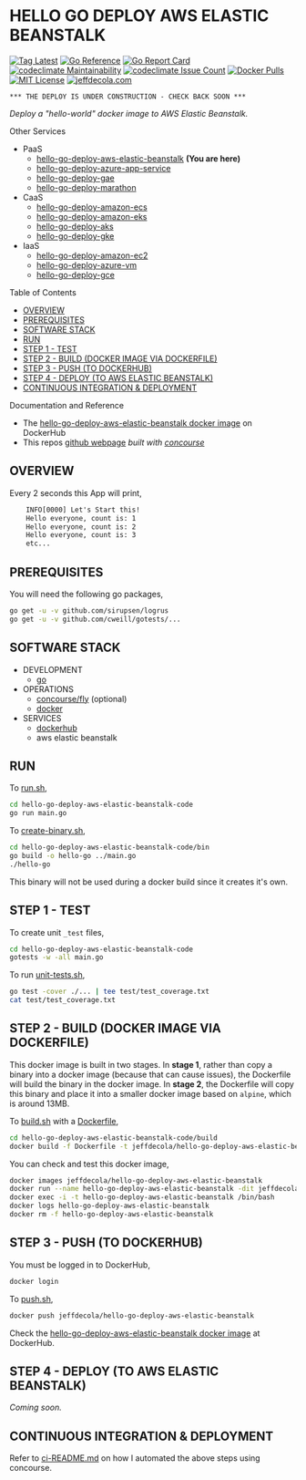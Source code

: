 # HELLO GO DEPLOY AWS ELASTIC BEANSTALK

[![Tag Latest](https://img.shields.io/github/v/tag/jeffdecola/hello-go-deploy-aws-elastic-beanstalk)](https://github.com/JeffDeCola/hello-go-deploy-aws-elastic-beanstalk/tags)
[![Go Reference](https://pkg.go.dev/badge/github.com/JeffDeCola/hello-go-deploy-aws-elastic-beanstalk.svg)](https://pkg.go.dev/github.com/JeffDeCola/hello-go-deploy-aws-elastic-beanstalk)
[![Go Report Card](https://goreportcard.com/badge/github.com/JeffDeCola/hello-go-deploy-aws-elastic-beanstalk)](https://goreportcard.com/report/github.com/JeffDeCola/hello-go-deploy-aws-elastic-beanstalk)
[![codeclimate Maintainability](https://api.codeclimate.com/v1/badges/ce328e08ef7038607b16/maintainability)](https://codeclimate.com/github/JeffDeCola/hello-go-deploy-aws-elastic-beanstalk/maintainability)
[![codeclimate Issue Count](https://codeclimate.com/github/JeffDeCola/hello-go-deploy-aws-elastic-beanstalk/badges/issue_count.svg)](https://codeclimate.com/github/JeffDeCola/hello-go-deploy-aws-elastic-beanstalk/issues)
[![Docker Pulls](https://badgen.net/docker/pulls/jeffdecola/hello-go-deploy-aws-elastic-beanstalk?icon=docker&label=pulls)](https://hub.docker.com/r/jeffdecola/hello-go-deploy-aws-elastic-beanstalk/)
[![MIT License](http://img.shields.io/:license-mit-blue.svg)](http://jeffdecola.mit-license.org)
[![jeffdecola.com](https://img.shields.io/badge/website-jeffdecola.com-blue)](https://jeffdecola.com)

```text
*** THE DEPLOY IS UNDER CONSTRUCTION - CHECK BACK SOON ***
```

_Deploy a "hello-world" docker image to
AWS Elastic Beanstalk._

Other Services

* PaaS
  * [hello-go-deploy-aws-elastic-beanstalk](https://github.com/JeffDeCola/hello-go-deploy-aws-elastic-beanstalk)
    **(You are here)**
  * [hello-go-deploy-azure-app-service](https://github.com/JeffDeCola/hello-go-deploy-azure-app-service)
  * [hello-go-deploy-gae](https://github.com/JeffDeCola/hello-go-deploy-gae)
  * [hello-go-deploy-marathon](https://github.com/JeffDeCola/hello-go-deploy-marathon)
* CaaS
  * [hello-go-deploy-amazon-ecs](https://github.com/JeffDeCola/hello-go-deploy-amazon-ecs)
  * [hello-go-deploy-amazon-eks](https://github.com/JeffDeCola/hello-go-deploy-amazon-eks)
  * [hello-go-deploy-aks](https://github.com/JeffDeCola/hello-go-deploy-aks)
  * [hello-go-deploy-gke](https://github.com/JeffDeCola/hello-go-deploy-gke)
* IaaS
  * [hello-go-deploy-amazon-ec2](https://github.com/JeffDeCola/hello-go-deploy-amazon-ec2)
  * [hello-go-deploy-azure-vm](https://github.com/JeffDeCola/hello-go-deploy-azure-vm)
  * [hello-go-deploy-gce](https://github.com/JeffDeCola/hello-go-deploy-gce)

Table of Contents

* [OVERVIEW](https://github.com/JeffDeCola/hello-go-deploy-aws-elastic-beanstalk#overview)
* [PREREQUISITES](https://github.com/JeffDeCola/hello-go-deploy-aws-elastic-beanstalk#prerequisites)
* [SOFTWARE STACK](https://github.com/JeffDeCola/hello-go-deploy-aws-elastic-beanstalk#software-stack)
* [RUN](https://github.com/JeffDeCola/hello-go-deploy-aws-elastic-beanstalk#run)
* [STEP 1 - TEST](https://github.com/JeffDeCola/hello-go-deploy-aws-elastic-beanstalk#step-1---test)
* [STEP 2 - BUILD (DOCKER IMAGE VIA DOCKERFILE)](https://github.com/JeffDeCola/hello-go-deploy-aws-elastic-beanstalk#step-2---build-docker-image-via-dockerfile)
* [STEP 3 - PUSH (TO DOCKERHUB)](https://github.com/JeffDeCola/hello-go-deploy-aws-elastic-beanstalk#step-3---push-to-dockerhub)
* [STEP 4 - DEPLOY (TO AWS ELASTIC BEANSTALK)](https://github.com/JeffDeCola/hello-go-deploy-aws-elastic-beanstalk#step-4---deploy-to-aws-elastic-beanstalk)
* [CONTINUOUS INTEGRATION & DEPLOYMENT](https://github.com/JeffDeCola/hello-go-deploy-aws-elastic-beanstalk#continuous-integration--deployment)

Documentation and Reference

* The
  [hello-go-deploy-aws-elastic-beanstalk docker image](https://hub.docker.com/r/jeffdecola/hello-go-deploy-aws-elastic-beanstalk)
  on DockerHub
* This repos
  [github webpage](https://jeffdecola.github.io/hello-go-deploy-aws-elastic-beanstalk/)
  _built with
  [concourse](https://github.com/JeffDeCola/hello-go-deploy-aws-elastic-beanstalk/blob/master/ci-README.md)_

## OVERVIEW

Every 2 seconds this App will print,

```txt
    INFO[0000] Let's Start this!
    Hello everyone, count is: 1
    Hello everyone, count is: 2
    Hello everyone, count is: 3
    etc...
```

## PREREQUISITES

You will need the following go packages,

```bash
go get -u -v github.com/sirupsen/logrus
go get -u -v github.com/cweill/gotests/...
```

## SOFTWARE STACK

* DEVELOPMENT
  * [go](https://github.com/JeffDeCola/my-cheat-sheets/tree/master/software/development/languages/go-cheat-sheet)
* OPERATIONS
  * [concourse/fly](https://github.com/JeffDeCola/my-cheat-sheets/tree/master/software/operations/continuous-integration-continuous-deployment/concourse-cheat-sheet)
    (optional)
  * [docker](https://github.com/JeffDeCola/my-cheat-sheets/tree/master/software/operations/orchestration/builds-deployment-containers/docker-cheat-sheet)
* SERVICES
  * [dockerhub](https://hub.docker.com/)
  * aws elastic beanstalk

## RUN

To
[run.sh](https://github.com/JeffDeCola/hello-go-deploy-aws-elastic-beanstalk/blob/master/hello-go-deploy-aws-elastic-beanstalk-code/run.sh),

```bash
cd hello-go-deploy-aws-elastic-beanstalk-code
go run main.go
```

To
[create-binary.sh](https://github.com/JeffDeCola/hello-go-deploy-aws-elastic-beanstalk/blob/master/hello-go-deploy-aws-elastic-beanstalk-code/bin/create-binary.sh),

```bash
cd hello-go-deploy-aws-elastic-beanstalk-code/bin
go build -o hello-go ../main.go
./hello-go
```

This binary will not be used during a docker build
since it creates it's own.

## STEP 1 - TEST

To create unit `_test` files,

```bash
cd hello-go-deploy-aws-elastic-beanstalk-code
gotests -w -all main.go
```

To run
[unit-tests.sh](https://github.com/JeffDeCola/hello-go-deploy-aws-elastic-beanstalk/tree/master/hello-go-deploy-aws-elastic-beanstalk-code/test/unit-tests.sh),

```bash
go test -cover ./... | tee test/test_coverage.txt
cat test/test_coverage.txt
```

## STEP 2 - BUILD (DOCKER IMAGE VIA DOCKERFILE)

This docker image is built in two stages.
In **stage 1**, rather than copy a binary into a docker image (because
that can cause issues), the Dockerfile will build the binary in the
docker image.
In **stage 2**, the Dockerfile will copy this binary
and place it into a smaller docker image based
on `alpine`, which is around 13MB.

To
[build.sh](https://github.com/JeffDeCola/hello-go-deploy-aws-elastic-beanstalk/blob/master/hello-go-deploy-aws-elastic-beanstalk-code/build/build.sh)
with a
[Dockerfile](https://github.com/JeffDeCola/hello-go-deploy-aws-elastic-beanstalk/blob/master/hello-go-deploy-aws-elastic-beanstalk-code/build/Dockerfile),

```bash
cd hello-go-deploy-aws-elastic-beanstalk-code/build
docker build -f Dockerfile -t jeffdecola/hello-go-deploy-aws-elastic-beanstalk .
```

You can check and test this docker image,

```bash
docker images jeffdecola/hello-go-deploy-aws-elastic-beanstalk
docker run --name hello-go-deploy-aws-elastic-beanstalk -dit jeffdecola/hello-go-deploy-aws-elastic-beanstalk
docker exec -i -t hello-go-deploy-aws-elastic-beanstalk /bin/bash
docker logs hello-go-deploy-aws-elastic-beanstalk
docker rm -f hello-go-deploy-aws-elastic-beanstalk
```

## STEP 3 - PUSH (TO DOCKERHUB)

You must be logged in to DockerHub,

```bash
docker login
```

To
[push.sh](https://github.com/JeffDeCola/hello-go-deploy-aws-elastic-beanstalk/blob/master/hello-go-deploy-aws-elastic-beanstalk-code/push/push.sh),

```bash
docker push jeffdecola/hello-go-deploy-aws-elastic-beanstalk
```

Check the
[hello-go-deploy-aws-elastic-beanstalk docker image](https://hub.docker.com/r/jeffdecola/hello-go-deploy-aws-elastic-beanstalk)
at DockerHub.

## STEP 4 - DEPLOY (TO AWS ELASTIC BEANSTALK)

_Coming soon._

## CONTINUOUS INTEGRATION & DEPLOYMENT

Refer to
[ci-README.md](https://github.com/JeffDeCola/hello-go-deploy-aws-elastic-beanstalk/blob/master/ci-README.md)
on how I automated the above steps using concourse.
